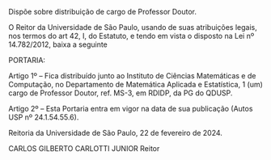 Dispõe sobre distribuição de cargo de Professor Doutor.

O Reitor da Universidade de São Paulo, usando de suas atribuições legais, nos termos do art 42, I, do Estatuto, e tendo em vista o disposto na Lei nº 14.782/2012, baixa a seguinte

PORTARIA:

Artigo 1º – Fica distribuído junto ao Instituto de Ciências Matemáticas e de Computação, no Departamento de Matemática Aplicada e Estatística, 1 (um) cargo de Professor Doutor, ref. MS-3, em RDIDP, da PG do QDUSP.

Artigo 2º – Esta Portaria entra em vigor na data de sua publicação (Autos USP nº 24.1.54.55.6).

Reitoria da Universidade de São Paulo, 22 de fevereiro de 2024.

CARLOS GILBERTO CARLOTTI JUNIOR
Reitor